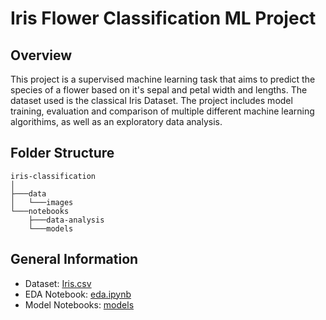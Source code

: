 # Iris Flower Classification ML Project

## Overview
This project is a supervised machine learning task that aims to predict the species of a flower based on it's sepal and petal width and lengths. The dataset used is the classical Iris Dataset. The project includes model training, evaluation and comparison of multiple different machine learning algorithims, as well as an exploratory data analysis.

## Folder Structure
```
iris-classification
│
├───data
│   └───images
└───notebooks
    ├───data-analysis
    └───models
```

## General Information
- Dataset: [Iris.csv](data/Iris.csv)
- EDA Notebook: [eda.ipynb](notebooks/data-analysis/eda.ipynb)
- Model Notebooks: [models](notebooks/models/)